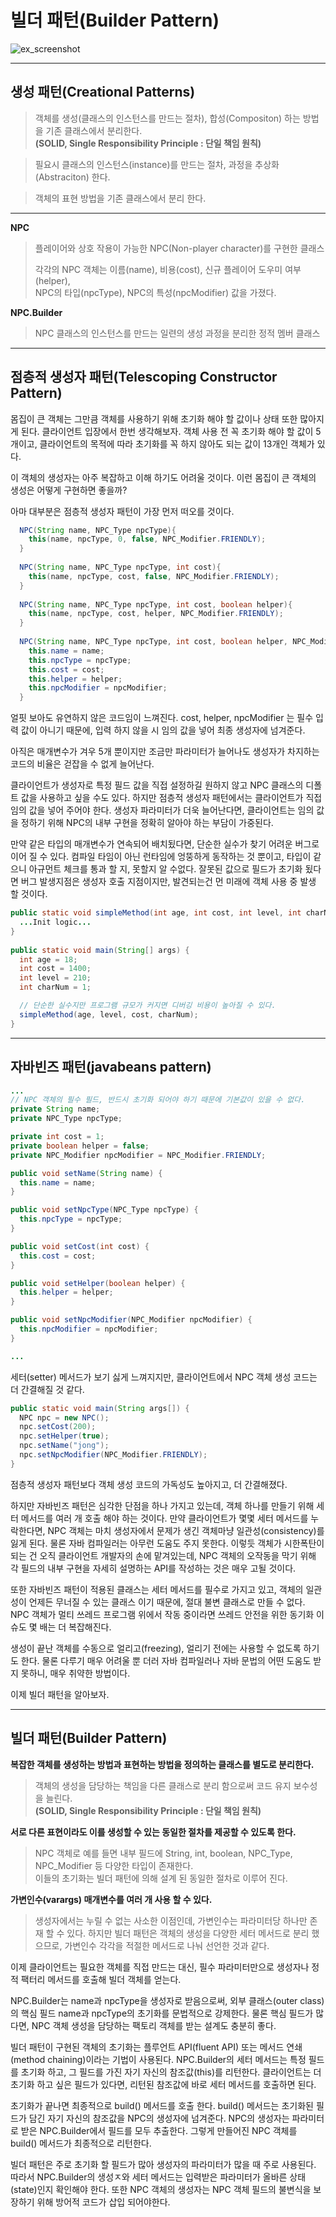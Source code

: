 # 빌더 패턴(Builder Pattern)

![ex_screenshot](../../../../resources/builder/Builder-pattern-class-diagram.png)

------------------

## **생성 패턴(Creational Patterns)**
> 객체를 생성(클래스의 인스턴스를 만드는 절차), 합성(Compositon) 하는 방법을 기존 클래스에서 분리한다.  
>  **(SOLID, Single Responsibility Principle : 단일 책임 원칙)**

> 필요시 클래스의 인스턴스(instance)를 만드는 절차, 과정을 추상화(Abstraciton) 한다.

> 객체의 표현 방법을 기존 클래스에서 분리 한다.

----------------------

**NPC**
> 플레이어와 상호 작용이 가능한 NPC(Non-player character)를 구현한 클래스  
> 
> 각각의 NPC 객체는 이름(name), 비용(cost), 신규 플레이어 도우미 여부(helper),  
> NPC의 타입(npcType), NPC의 특성(npcModifier) 값을 가졌다.

**NPC.Builder**
> NPC 클래스의 인스턴스를 만드는 일련의 생성 과정을 분리한 정적 멤버 클래스

------------------------

## **점층적 생성자 패턴(Telescoping Constructor Pattern)**

몸집이 큰 객체는 그만큼 객체를 사용하기 위해 초기화 해야 할 값이나 상태 또한 많아지게 된다.
클라이언트 입장에서 한번 생각해보자. 객체 사용 전 꼭 초기화 해야 할 값이 5개이고, 클라이언트의 목적에 따라 초기화를 꼭 하지 않아도 되는 값이 13개인 객체가 있다.  

이 객체의 생성자는 아주 복잡하고 이해 하기도 어려울 것이다. 이런 몸집이 큰 객체의 생성은 어떻게 구현하면 좋을까?

아마 대부분은 점층적 생성자 패턴이 가장 먼저 떠오를 것이다.

```Java
  NPC(String name, NPC_Type npcType){
    this(name, npcType, 0, false, NPC_Modifier.FRIENDLY);
  }
  
  NPC(String name, NPC_Type npcType, int cost){
    this(name, npcType, cost, false, NPC_Modifier.FRIENDLY);
  }
  
  NPC(String name, NPC_Type npcType, int cost, boolean helper){
    this(name, npcType, cost, helper, NPC_Modifier.FRIENDLY);
  }
  
  NPC(String name, NPC_Type npcType, int cost, boolean helper, NPC_Modifier npcModifier){
    this.name = name;
    this.npcType = npcType;
    this.cost = cost;
    this.helper = helper;
    this.npcModifier = npcModifier;
  }
```

얼핏 보아도 유연하지 않은 코드임이 느껴진다. cost, helper, npcModifier 는 필수 입력 값이 아니기 때문에, 입력 하지 않을 시 임의 값을 넣어 최종 생성자에 넘겨준다.  

아직은 매개변수가 겨우 5개 뿐이지만 조금만 파라미터가 늘어나도 생성자가 차지하는 코드의 비율은 걷잡을 수 없게 늘어난다.

클라이언트가 생성자로 특정 필드 값을 직접 설정하길 원하지 않고 NPC 클래스의 디폴트 값을 사용하고 싶을 수도 있다. 하지만 점층적 생성자 패턴에서는 클라이언트가 직접 임의 값을 넣어 주어야 한다. 생성자 파라미터가 더욱 늘어난다면, 클라이언트는 임의 값을 정하기 위해 NPC의 내부 구현을 정확히 알아야 하는 부담이 가중된다.

만약 같은 타입의 매개변수가 연속되어 배치됬다면, 단순한 실수가 찾기 어려운 버그로 이어 질 수 있다. 컴파일 타임이 아닌 런타임에 엉뚱하게 동작하는 것 뿐이고, 타입이 같으니 아규먼트 체크를 통과 할 지, 못할지 알 수없다. 잘못된 값으로 필드가 초기화 됬다면 버그 발생지점은 생성자 호출 지점이지만, 발견되는건 먼 미래에 객체 사용 중 발생 할 것이다.

```Java
public static void simpleMethod(int age, int cost, int level, int charNum) {
  ...Init logic...    
}
  
public static void main(String[] args) {
  int age = 18;
  int cost = 1400;
  int level = 210;
  int charNum = 1;

  // 단순한 실수지만 프로그램 규모가 커지면 디버깅 비용이 높아질 수 있다.
  simpleMethod(age, level, cost, charNum);
}
```
-----------------------
## **자바빈즈 패턴(javabeans pattern)**

```Java
...
// NPC 객체의 필수 필드, 반드시 초기화 되어야 하기 때문에 기본값이 있을 수 없다. 
private String name;
private NPC_Type npcType;

private int cost = 1;
private boolean helper = false;
private NPC_Modifier npcModifier = NPC_Modifier.FRIENDLY;

public void setName(String name) {
  this.name = name;
}

public void setNpcType(NPC_Type npcType) {
  this.npcType = npcType;
}

public void setCost(int cost) {
  this.cost = cost;
}

public void setHelper(boolean helper) {
  this.helper = helper;
}

public void setNpcModifier(NPC_Modifier npcModifier) {
  this.npcModifier = npcModifier;
}

...
```

세터(setter) 메서드가 보기 싫게 느껴지지만, 클라이언트에서 NPC 객체 생성 코드는 더 간결해질 것 같다.

```Java
public static void main(String args[]) {
  NPC npc = new NPC();
  npc.setCost(200);
  npc.setHelper(true);
  npc.setName("jong");
  npc.setNpcModifier(NPC_Modifier.FRIENDLY);
}
```

점층적 생성자 패턴보다 객체 생성 코드의 가독성도 높아지고, 더 간결해졌다.

하지만 자바빈즈 패턴은 심각한 단점을 하나 가지고 있는데, 객체 하나를 만들기 위해 세터 메서드를 여러 개 호출 해야 하는 것이다. 만약 클라이언트가 몇몇 세터 메서드를 누락한다면, NPC 객체는 마치 생성자에서 문제가 생긴 객체마냥 일관성(consistency)를 잃게 된다. 물론 자바 컴파일러는 아무런 도움도 주지 못한다. 이렇듯 객체가 시한폭탄이 되는 건 오직 클라이언트 개발자의 손에 맡겨있는데, NPC 객체의 오작동을 막기 위해 각 필드의 내부 구현을 자세히 설명하는 API를 작성하는 것은 매우 고될 것이다.

또한 자바빈즈 패턴이 적용된 클래스는 세터 메서드를 필수로 가지고 있고, 객체의 일관성이 언제든 무너질 수 있는 클래스 이기 때문에, 절대 불변 클래스로 만들 수 없다. NPC 객체가 멀티 쓰레드 프로그램 위에서 작동 중이라면 쓰레드 안전을 위한 동기화 이슈도 몇 배는 더 복잡해진다.

생성이 끝난 객체를 수동으로 얼리고(freezing), 얼리기 전에는 사용할 수 없도록 하기도 한다.
물론 다루기 매우 어려울 뿐 더러 자바 컴파일러나 자바 문법의 어떤 도움도 받지 못하니, 매우 취약한 방법이다.

이제 빌더 패턴을 알아보자.

-------------------------
## 빌더 패턴(Builder Pattern)

**복잡한 객체를 생성하는 방법과 표현하는 방법을 정의하는 클래스를 별도로 분리한다.**  
> 객체의 생성을 담당하는 책임을 다른 클래스로 분리 함으로써 코드 유지 보수성을 늘린다.  
> **(SOLID, Single Responsibility Principle : 단일 책임 원칙)**

**서로 다른 표현이라도 이를 생성할 수 있는 동일한 절차를 제공할 수 있도록 한다.**
> NPC 객체로 예를 들면 내부 필드에 String, int, boolean, NPC_Type, NPC_Modifier 등 다양한 타입이 존재한다.  
> 이들의 초기화는 빌더 패턴에 의해 설계 된 동일한 절차로 이루어 진다. 

**가변인수(varargs) 매개변수를 여러 개 사용 할 수 있다.**
> 생성자에서는 누릴 수 없는 사소한 이점인데, 가변인수는 파라미터당 하나만 존재 할 수 있다. 하지만 빌더 패턴은 객체의 생성을 다양한 세터 메서드로 분리 했으므로, 가변인수 각각을 적절한 메서드로 나눠 선언한 것과 같다.

이제 클라이언트는 필요한 객체를 직접 만드는 대신, 필수 파라미터만으로 생성자나 정적 팩터리 메서드를 호출해 빌더 객체를 얻는다.

NPC.Builder는 name과 npcType을 생성자로 받음으로써, 외부 클래스(outer class)의 핵심 필드 name과 npcType의 초기화를 문법적으로 강제한다. 물론 핵심 필드가 많다면, NPC 객체 생성을 담당하는 팩토리 객체를 받는 설계도 충분히 좋다.

빌더 패턴이 구현된 객체의 초기화는 플루언트 API(fluent API) 또는 메서드 연쇄(method chaining)이라는 기법이 사용된다. NPC.Builder의 세터 메서드는 특정 필드를 초기화 하고, 그 필드를 가진 자기 자신의 참조값(this)를 리턴한다. 클라이언트는 더 초기화 하고 싶은 필드가 있다면, 리턴된 참조값에 바로 세터 메서드를 호출하면 된다. 

초기화가 끝나면 최종적으로 build() 메서드를 호출 한다. build() 메서드는 초기화된 필드가 담긴 자기 자신의 참조값을 NPC의 생성자에 넘겨준다. NPC의 생성자는 파라미터로 받은 NPC.Builder에서 필드를 모두 추출한다. 그렇게 만들어진 NPC 객체를 build() 메서드가 최종적으로 리턴한다.

빌더 패턴은 주로 초기화 할 필드가 많아 생성자의 파라미터가 많을 때 주로 사용된다. 따라서 NPC.Builder의 생성ㅈ와 세터 메서드는 입력받은 파라미터가 올바른 상태(state)인지 확인해야 한다.
또한 NPC 객체의 생성자는 NPC 객체 필드의 불변식을 보장하기 위해 방어적 코드가 삽입 되어야한다.






